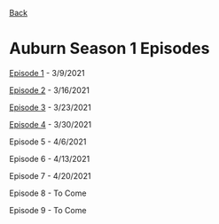 [Back](Auburn.md)

# Auburn Season 1 Episodes

[Episode 1](AuburnE1.md) - 3/9/2021

[Episode 2](AuburnE2.md) - 3/16/2021

[Episode 3](AuburnE3.md) - 3/23/2021

[Episode 4](AuburnE4.md) - 3/30/2021

Episode 5 - 4/6/2021

Episode 6 - 4/13/2021

Episode 7 - 4/20/2021

Episode 8 - To Come

Episode 9 - To Come
